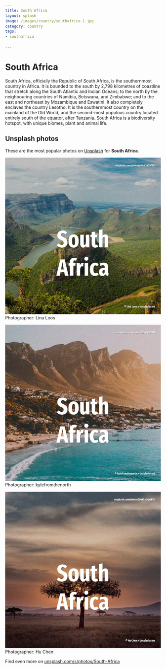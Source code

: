 ```yaml
---
title: South Africa
layout: splash
image: /images/country/southafrica.1.jpg
category: country
tags:
- southafrica

---
```

# South Africa

South Africa, officially the Republic of South Africa, is the southernmost country in Africa. It is bounded to the south by 2,798 kilometres  of coastline that stretch along the South Atlantic  and Indian Oceans; to the north by the neighbouring countries of Namibia, Botswana, and Zimbabwe;  and to the east and northeast by Mozambique and Eswatini. It also completely enclaves the country Lesotho. It is the southernmost country on the mainland of the Old World, and the second-most populous  country located entirely south of the equator, after Tanzania. South Africa is a biodiversity hotspot, with unique biomes, plant and animal life. 

 
## Unsplash photos
These are the most popular photos on [Unsplash](https://unsplash.com) for **South Africa**.
 
![South Africa](/images/country/southafrica.1.jpg)
Photographer:  Lina Loos
 
![South Africa](/images/country/southafrica.2.jpg)
Photographer:  kylefromthenorth
 
![South Africa](/images/country/southafrica.3.jpg)
Photographer:  Hu Chen
 
Find even more on [unsplash.com/s/photos/South-Africa](https://unsplash.com/s/photos/South-Africa)
 
